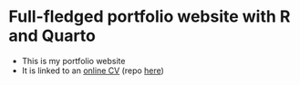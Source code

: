 # Full-fledged portfolio website with R and Quarto
- This is my portfolio website
- It is linked to an [online CV](https://cv.bisacciamd.com) (repo [here](https://github.com/bisacciamd/cv))
